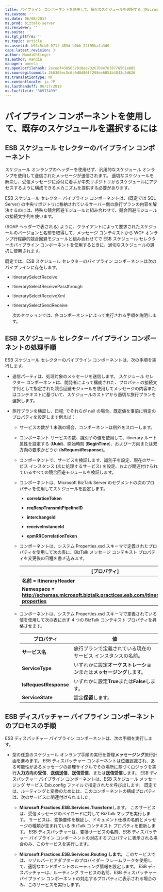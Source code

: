 ```yaml
---
title: パイプライン コンポーネントを使用して、既存のスケジュールを選択する |Microsoft Docs
ms.custom: ''
ms.date: 06/08/2017
ms.prod: biztalk-server
ms.reviewer: ''
ms.suite: ''
ms.tgt_pltfrm: ''
ms.topic: article
ms.assetid: b93c5cb6-071f-485d-b0bb-22f95bafa3d0
caps.latest.revision: 3
author: MandiOhlinger
ms.author: mandia
manager: anneta
ms.openlocfilehash: 2aceef4385652918ee7326709e7838776501e885
ms.sourcegitcommit: 266308ec5c6a9d8d80ff298ee6051b4843c5d626
ms.translationtype: MT
ms.contentlocale: ja-JP
ms.lasthandoff: 06/27/2018
ms.locfileid: "36975499"
---
```

# <a name="using-a-pipeline-component-to-select-an-existing-itinerary"></a>パイプライン コンポーネントを使用して、既存のスケジュールを選択するには
## <a name="esb-itinerary-selector-pipeline-component"></a>ESB スケジュール セレクターのパイプライン コンポーネント  
 スケジュール オンランプのヘッダーを使用せず、汎用的なスケジュール オンランプを使用して送信されたメッセージが送信されます。 適切なスケジュールを解決し、受信メッセージに添付に着手が中央リポジトリからスケジュールにアクセスするように構成できるメカニズムを提供する必要があります。  

 ESB スケジュール セレクター パイプライン コンポーネントは、(既定では SQL Server) の中央リポジトリに格納されているサーバー側の旅行プランの内容を解決するのには、特殊な競合回避モジュールと組み合わせて、競合回避モジュールの接続文字列を使います。  

 (SOAP ヘッダーで表される) ように、クライアントによって要求されたスケジュールのバージョンと名前を取得して、メッセージ コンテキストから WCF オンランプ行程静的競合回避モジュールと組み合わせてで ESB スケジュール セレクターのパイプライン コンポーネントを使用するときに、適切なスケジュールの選択に使用されます。  

 既定では、ESB スケジュール セレクターのパイプライン コンポーネントは次のパイプラインに存在します。  

- ItinerarySelectReceive  

- ItinerarySelectReceivePassthrough  

- ItinerarySelectReceiveXml  

- ItinerarySelectSendReceive  

  次のセクションでは、各コンポーネントによって実行される手順を説明します。  

## <a name="esb-itinerary-selector-pipeline-component-processing-steps"></a>ESB スケジュール セレクター パイプライン コンポーネントの処理手順  
 ESB スケジュール セレクターのパイプライン コンポーネントは、次の手順を実行します。  

- 送信パーティは、処理対象のメッセージを送信します。 スケジュール セレクター コンポーネントは、開発者によって構成された、プロパティの接続文字列として指定された競合回避モジュールを使用してメッセージの内容またはコンテキストに基づいて、スケジュールのストアから適切な旅行プランを選択します。  

- 旅行プランを検証し、日程; でそれらが null の場合、既定値を事前に特定のプロパティを設定します例えば：  

  - サービスの数が 1 未満の場合、コンポーネントは例外をスローします。  

  - コンポーネント サービスの数、識別子の値を使用して、itinerary ルート属性を設定する (**Uuid**)、開始時刻 (**BeginTime**)、および一方向または双方向の要求かどうか (**IsRequestResponse**)。  

  - コンポーネントで、サービスを検証します、識別子を設定、現在のサービス インスタンス (次に処理するサービス) を設定、および関連付けられているすべての競合回避モジュールを検証します。  

  - コンポーネントは、Microsoft BizTalk Server のセグメントの次のプロパティを使用してスケジュールを設定します。  

    -   **correlationToken**  

    -   **reqRespTransmitPipelineID**  

    -   **interchangeId**  

    -   **receiveInstanceId**  

    -   **epmRRCorrelationToken**  

  - コンポーネントは、システム Properties.xsd スキーマで定義されたプロパティを使用して次の表に、BizTalk メッセージ コンテキスト プロパティを変更後の日程を書き込みます。  


    |                                           [プロパティ]                                           |
    |------------------------------------------------------------------------------------------------|
    |                                   **名前 = ItineraryHeader**                                   |
    | **Namespace = http://schemas.microsoft.biztalk.practices.esb.com/itinerary/system-properties** |


  - コンポーネントは、システム Properties.xsd スキーマで定義されている値を使用して次の表に示す 4 つの BizTalk コンテキスト プロパティを昇格させます。  

    |プロパティ|値|  
    |--------------|-----------|  
    |**サービス名**|旅行プランで定義されている現在のサービス インスタンスの名前。|  
    |**ServiceType**|いずれかに設定**オーケストレーション**または**メッセージング**します。|  
    |**IsRequestResponse**|いずれかに設定**True**または**False**します。|  
    |**ServiceState**|設定**保留**します。|  

## <a name="esb-dispatcher-pipeline-component-process-steps"></a>ESB ディスパッチャー パイプライン コンポーネントのプロセスの手順  
 ESB ディスパッチャー パイプライン コンポーネントは、次の手順を実行します。  

-   型の任意のスケジュール オンランプ手順の実行を管理**メッセージング**旅行計画を進めます。 ESB ディスパッチャー コンポーネントは位置認識され、ある可能性があるメッセージの処理サイクルでその場所に基づくロジックを実行**入力方向の受信**、**送信送信**、**送信受信**、または**送信受信**します。 ESB ディスパッチャー パイプライン コンポーネントは、ESB スケジュール メッセージング サービス Esb.config ファイルで指定されたを呼び出します。 既定では、ルーティングと変換のためには、このコンポーネントの構成プロパティは、次のサービスに関連付けられました。  

    -   **Microsoft.Practices.ESB.Services.Transform**します。 このサービスは、受信メッセージのペイロードに対して BizTalk マップを実行します。 サービスは、変換要件を検証し、ドキュメント仕様の名前とメッセージの種類が含まれている BizTalk コンテキスト プロパティを更新します。 ESB ディスパッチャーは、変換サービスの名前、ESB ディスパッチャー パイプライン コンポーネントの対応するプロパティに表示される場合のみ、このサービスを実行します。  

    -   **Microsoft.Practices.ESB.Services.Routing します。** このサービスでは、リゾルバーとアダプターのプロバイダー フレームワークを使用して、適切なエンドポイントのルーティング情報を設定します。 ESB ディスパッチャーは、ルーティング サービスの名前、ESB ディスパッチャー パイプライン コンポーネントの対応するプロパティに表示される場合のみ、このサービスを実行します。
